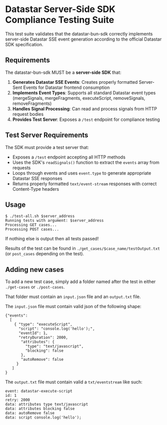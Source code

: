 # Datastar Server-Side SDK Compliance Testing Suite

This test suite validates that the datastar-bun-sdk correctly implements server-side Datastar SSE event generation according to the official Datastar SDK specification.

## Requirements

The datastar-bun-sdk MUST be a **server-side SDK** that:

1. **Generates Datastar SSE Events**: Creates properly formatted Server-Sent Events for Datastar frontend consumption
2. **Implements Event Types**: Supports all standard Datastar event types (mergeSignals, mergeFragments, executeScript, removeSignals, removeFragments)
3. **Handles Signal Processing**: Can read and process signals from HTTP request bodies
4. **Provides Test Server**: Exposes a `/test` endpoint for compliance testing

## Test Server Requirements

The SDK must provide a test server that:
- Exposes a `/test` endpoint accepting all HTTP methods
- Uses the SDK's `readSignals()` function to extract the `events` array from requests
- Loops through events and uses `event.type` to generate appropriate Datastar SSE responses
- Returns properly formatted `text/event-stream` responses with correct Content-Type headers

## Usage

```
$ ./test-all.sh $server_address
Running tests with argument: $server_address
Processing GET cases...
Processing POST cases...
```

If nothing else is output then all tests passed!

Results of the test can be found in `./get_cases/$case_name/testOutput.txt` (or `post_cases` depending on the test).

 ## Adding new cases

 To add a new test case, simply add a folder named after the test in either `./get-cases` or `./post-cases`.

That folder must contain an `input.json` file and an `output.txt` file.

The `input.json` file must contain valid json of the following shape:

```
{"events":
  [
    { "type": "executeScript",
      "script": "console.log('hello');",
      "eventId": 1,
      "retryDuration": 2000,
       "attributes": {
         "type": "text/javascript",
         "blocking": false
       },
       "autoRemove": false
     }
   ]
}
```

The `output.txt` file must contain valid a `txt/eventstream` like such:

```
event: datastar-execute-script
id: 1
retry: 2000
data: attributes type text/javascript
data: attributes blocking false
data: autoRemove false
data: script console.log('hello');
```
